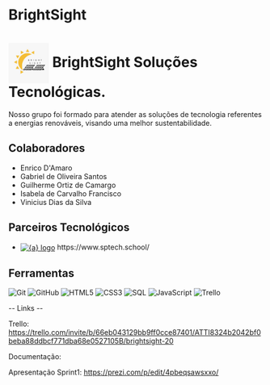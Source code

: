 # BrightSight

<h1>
<img align="center" width="80px" src="https://github.com/gabrieusu0/BrightSight/blob/main/brightsight.jpeg" img width="80" alt="{a} logo" class="img-fluid"></a>
    <span>BrightSight Soluções Tecnológicas.</span>
</h1>

Nosso grupo foi formado para atender as soluções de tecnologia referentes a energias renováveis, visando uma melhor sustentabilidade.

## Colaboradores
- Enrico D'Amaro
- Gabriel de Oliveira Santos
- Guilherme Ortiz de Camargo
- Isabela de Carvalho Francisco
- Vinicius Dias da Silva

## Parceiros Tecnológicos
- <a href="https://www.sptech.school/">
      <img align="center" width="65px" src="https://moodle.sptech.school/pluginfile.php/1/core_admin/logo/0x150/1692971033/sptech_principal_ciano.png" alt="{a} logo" class="img-fluid"></a> https://www.sptech.school/

## Ferramentas
![Git](https://img.shields.io/badge/Git-000?style=for-the-badge&logo=git)
![GitHub](https://img.shields.io/badge/GitHub-000?style=for-the-badge&logo=github)
![HTML5](https://img.shields.io/badge/HTML-000?style=for-the-badge&logo=html5)
![CSS3](https://img.shields.io/badge/CSS-000?style=for-the-badge&logo=css3&logoColor=30A3DC)
![SQL](https://img.shields.io/badge/sql-000?style=for-the-badge&logo=mysql)
![JavaScript](https://img.shields.io/badge/JavaScript-000?style=for-the-badge&logo=javascript)
![Trello](https://img.shields.io/badge/trello-000?style=for-the-badge&logo=trello&logoColor=30A3DC)

-- Links --

Trello: https://trello.com/invite/b/66eb043129bb9ff0cce87401/ATTI8324b2042bf0beba88ddbcf771dba68e0527105B/brightsight-20

Documentação: 

Apresentação Sprint1: https://prezi.com/p/edit/4pbeqsawsxxo/
